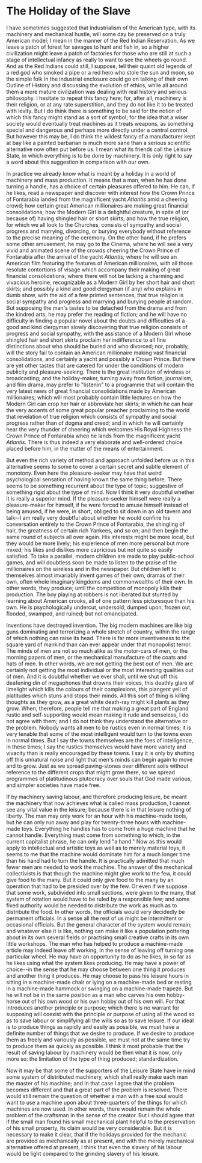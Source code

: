 # The Holiday of the Slave

I have sometimes suggested that industrialism of the American type, with its machinery and mechanical hustle, will some day be preserved on a truly American model; I mean in the manner of the Red Indian Reservation. As we leave a patch of forest for savages to hunt and fish in, so a higher civilization might leave a patch of factories for those who are still at such a stage of intellectual infancy as really to want to see the wheels go round. And as the Red Indians could still, I suppose, tell their quaint old legends of a red god who smoked a pipe or a red hero who stole the sun and moon, so the simple folk in the industrial enclosure could go on talking of their own Outline of History and discussing the evolution of ethics, while all around them a more mature civilization was dealing with real history and serious philosophy. I hesitate to repeat this fancy here; for, after all, machinery is their religion, or at any rate superstition, and they do not like it to be treated with levity. But I do think there is something to be said for the notion of which this fancy might stand as a sort of symbol; for the idea that a wiser society would eventually treat machines as it treats weapons, as something special and dangerous and perhaps more directly under a central control. But however this may be, I do think the wildest fancy of a manufacturer kept at bay like a painted barbarian is much more sane than a serious scientific alternative now often put before us. I mean what its friends call the Leisure State, in which everything is to be done by machinery. It is only right to say a word about this suggestion in comparison with our own.

In practice we already know what is meant by a holiday in a world of machinery and mass production. It means that a man, when he has done turning a handle, has a choice of certain pleasures offered to him. He can, if he likes, read a newspaper and discover with interest how the Crown Prince of Fontarabia landed from the magnificent yacht *Atlantis* amid a cheering crowd; how certain great American millionaires are making great financial consolidations; how the Modern Girl is a delightful creature, in spite of (or because of) having shingled hair or short skirts; and how the true religion, for which we all look to the Churches, consists of sympathy and social progress and marrying, divorcing, or burying everybody without reference to the precise meaning of the ceremony. On the other hand, if he prefers some other amusement, he may go to the Cinema, where he will see a very vivid and animated scene of the crowds cheering the Crown Prince of Fontarabia after the arrival of the yacht *Atlantis;* where he will see an American film featuring the features of American millionaires, with all those resolute contortions of visage which accompany their making of great financial consolidations; where there will not be lacking a charming and vivacious heroine, recognizable as a Modern Girl by her short hair and short skirts; and possibly a kind and good clergyman (if any) who explains in dumb show, with the aid of a few printed sentences, that true religion is social sympathy and progress and marrying and burying people at random. But supposing the man's tastes to be detached from the drama and from the kindred arts, he may prefer the reading of fiction; and he will have no difficulty in finding a popular novel about the doubts and difficulties of a good and kind clergyman slowly discovering that true religion consists of progress and social sympathy, with the assistance of a Modern Girl whose shingled hair and short skirts proclaim her indifference to all fine distinctions about who should be buried and who divorced; nor, probably, will the story fail to contain an American millionaire making vast financial consolidations, and certainly a yacht and possibly a Crown Prince. But there are yet other tastes that are catered for under the conditions of modern publicity and pleasure-seeking. There is the great institution of wireless or broadcasting; and the holiday-maker, turning away from fiction, journalism, and film drama, may prefer to "listenin" to a programme that will contain the very latest news of great financial consolidations made by American millionaires; which will most probably contain little lectures on how the Modern Girl can crop her hair or abbreviate her skirts; in which he can hear the very accents of some great popular preacher proclaiming to the world that revelation of true religion which consists of sympathy and social progress rather than of dogma and creed; and in which he will certainly hear the very thunder of cheering which welcomes His Royal Highness the Crown Prince of Fontarabia when he lands from the magnificent yacht *Atlantis.* There is thus indeed a very elaborate and well-ordered choice placed before him, in the matter of the means of entertainment.

But even the rich variety of method and approach unfolded before us in this alternative seems to some to cover a certain secret and subtle element of monotony. Even here the pleasure-seeker may have that weird psychological sensation of having known the same thing before. There seems to be something recurrent about the type of topic; suggestive of something rigid about the type of mind. Now I think it very doubtful whether it is really a superior mind. If the pleasure-seeker himself were really a pleasure-maker for himself, if he were forced to amuse himself instead of being amused, if he were, in short, obliged to sit down in an old tavern and talk--I am really very doubtful about whether he would confine his conversation entirely to the Crown Prince of Fontarabia, the shingling of hair, the greatness of certain rich Yankees, and so on; and then begin the same round of subjects all over again. His interests might be more local, but they would be more lively; his experience of men more personal but more mixed; his likes and dislikes more capricious but not quite so easily satisfied. To take a parallel, modern children are made to play public-school games, and will doubtless soon be made to listen to the praise of the millionaires on the wireless and in the newspaper. But children left to themselves almost invariably invent games of their own, dramas of their own, often whole imaginary kingdoms and commonwealths of their own. In other words, they produce; until the competition of monopoly kills their production. The boy playing at robbers is not liberated but stunted by learning about American crooks, all of one pattern less picturesque than his own. He is psychologically undercut, undersold, dumped upon, frozen out, flooded, swamped, and ruined; but not emancipated.

Inventions have destroyed invention. The big modern machines are like big guns dominating and terrorizing a whole stretch of country, within the range of which nothing can raise its head. There is far more inventiveness to the square yard of mankind than can ever appear under that monopolist terror. The minds of men are not so much alike as the motor-cars of men, or the morning papers of men, or the mechanical manufacture of the coats and hats of men. In other words, we are not getting the best out of men. We are certainly not getting the most individual or the most interesting qualities out of men. And it is doubtful whether we ever shall, until we shut off this deafening din of megaphones that drowns their voices, this deathly glare of limelight which kills the colours of their complexions, this plangent yell of platitudes which stuns and stops their minds. All this sort of thing is killing thoughts as they grow, as a great white death-ray might kill plants as they grow. When, therefore, people tell me that making a great part of England rustic and self-supporting would mean making it rude and senseless, I do not agree with them; and I do not think they understand the alternative or the problem. Nobody wants all men to be rustics even in normal times; it is very tenable that some of the most intelligent would turn to the towns even in normal times. But I say the towns themselves are the foes of intelligence, in these times; I say the rustics themselves would have more variety and vivacity than is really encouraged by these towns. I say it is only by shutting off this unnatural noise and light that men's minds can begin again to move and to grow. Just as we spread paving-stones over different soils without reference to the different crops that might grow there, so we spread programmes of platitudinous plutocracy over souls that God made various, and simpler societies have made free.

If by machinery saving labour, and therefore producing leisure, be meant the machinery that now achieves what is called mass production, I cannot see any vital value in the leisure; because there is in that leisure nothing of liberty. The man may only work for an hour with his machine-made tools, but he can only run away and play for twenty-three hours with machine-made toys. Everything he handles has to come from a huge machine that he cannot handle. Everything must come from something to which, in the current capitalist phrase, he can only lend "a hand." Now as this would apply to intellectual and artistic toys as well as to merely material toys, it seems to me that the machine would dominate him for a much longer time than his hand had to turn the handle. It is practically admitted that much fewer men are needed to work the machine. The answer of the mechanical collectivists is that though the machine might give work to the few, it could give food to the many. But it could only give food to the many by an operation that had to be presided over by the few. Or even if we suppose that some work, subdivided into small sections, were given to the many, that system of rotation would have to be ruled by a responsible few; and some fixed authority would be needed to distribute the work as much as to distribute the food. In other words, the officials would very decidedly be permanent officials. In a sense all the rest of us might be intermittent or occasional officials. But the general character of the system would remain; and whatever else it is like, nothing can make it like a population pottering about in its own several fields or practising small creative crafts in its own little workshops. The man who has helped to produce a machine-made article may indeed leave off working, in the sense of leaving off turning one particular wheel. He may have an opportunity to do as he likes, in so far as he likes using what the system likes producing. He may have a power of choice--in the sense that he may choose between one thing it produces and another thing it produces. He may choose to pass his leisure hours in sitting in a machine-made chair or lying on a machine-made bed or resting in a machine-made hammock or swinging on a machine-made trapeze. But he will not be in the same position as a man who carves his own hobby-horse out of his own wood or his own hobby out of his own will. For that introduces another principle or purpose; which there is no warrant for supposing will coexist with the principle or purpose of using all the wood so as to save labour or simplifying all the wills so as to save leisure. If our ideal is to produce things as rapidly and easily as possible, we must have a definite number of things that we desire to produce. If we desire to produce them as freely and variously as possible, we must not at the same time try to produce them as quickly as possible. I think it most probable that the result of saving labour by machinery would be then what it is now, only more so: the limitation of the type of thing produced; standardization.

Now it may be that some of the supporters of the Leisure State have in mind some system of distributed machinery, which shall really make each man the master of his machine; and in that case I agree that the problem becomes different and that a great part of the problem is resolved. There would still remain the question of whether a man with a free soul would want to use a machine upon about three-quarters of the things for which machines are now used. In other words, there would remain the whole problem of the craftsman in the sense of the creator. But I should agree that if the small man found his small mechanical plant helpful to the preservation of his small property, its claim would be very considerable. But it is necessary to make it clear, that if the holidays provided for the mechanic are provided as mechanically as at present, and with the merely mechanical alternative offered at present, I think that even the slavery of his labour would be light compared to the grinding slavery of his leisure.
